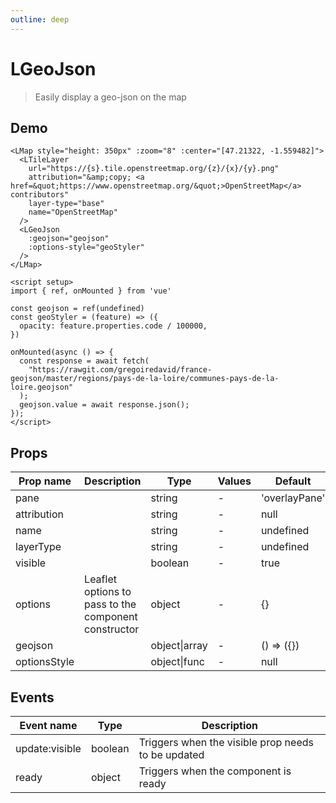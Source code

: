 ```yaml
---
outline: deep
---
```


# LGeoJson

> Easily display a geo-json on the map

## Demo

<script setup>
import L from "leaflet";
import "leaflet/dist/leaflet.css";
import { LMap, LTileLayer, LGeoJson } from '@vue-leaflet/vue-leaflet';
import { ref, onMounted } from 'vue'

const geojson = ref(undefined)
const geoStyler = (feature) => ({
  opacity: feature.properties.code / 100000,
})

onMounted(async () => {
  const response = await fetch(
    "https://rawgit.com/gregoiredavid/france-geojson/master/regions/pays-de-la-loire/communes-pays-de-la-loire.geojson"
  );
  geojson.value = await response.json();
});
</script>

<LMap style="height: 350px" :zoom="8" :center="[47.21322, -1.559482]">
  <LTileLayer
    url="https://{s}.tile.openstreetmap.org/{z}/{x}/{y}.png"
    attribution="&amp;copy; <a href=&quot;https://www.openstreetmap.org/&quot;>OpenStreetMap</a> contributors"
    layer-type="base"
    name="OpenStreetMap"
  />
  <LGeoJson
    :geojson="geojson"
    :options-style="geoStyler"
  />
</LMap>

```vue{8-11,14-28}
<LMap style="height: 350px" :zoom="8" :center="[47.21322, -1.559482]">
  <LTileLayer
    url="https://{s}.tile.openstreetmap.org/{z}/{x}/{y}.png"
    attribution="&amp;copy; <a href=&quot;https://www.openstreetmap.org/&quot;>OpenStreetMap</a> contributors"
    layer-type="base"
    name="OpenStreetMap"
  />
  <LGeoJson
    :geojson="geojson"
    :options-style="geoStyler"
  />
</LMap>

<script setup>
import { ref, onMounted } from 'vue'

const geojson = ref(undefined)
const geoStyler = (feature) => ({
  opacity: feature.properties.code / 100000,
})

onMounted(async () => {
  const response = await fetch(
    "https://rawgit.com/gregoiredavid/france-geojson/master/regions/pays-de-la-loire/communes-pays-de-la-loire.geojson"
  );
  geojson.value = await response.json();
});
</script>
```


## Props

| Prop name    | Description                                          | Type          | Values | Default       |
| ------------ | ---------------------------------------------------- | ------------- | ------ | ------------- |
| pane         |                                                      | string        | -      | 'overlayPane' |
| attribution  |                                                      | string        | -      | null          |
| name         |                                                      | string        | -      | undefined     |
| layerType    |                                                      | string        | -      | undefined     |
| visible      |                                                      | boolean       | -      | true          |
| options      | Leaflet options to pass to the component constructor | object        | -      | {}            |
| geojson      |                                                      | object\|array | -      | () => ({})    |
| optionsStyle |                                                      | object\|func  | -      | null          |

## Events

| Event name     | Type    | Description                                        |
| -------------- | ------- | -------------------------------------------------- |
| update:visible | boolean | Triggers when the visible prop needs to be updated |
| ready          | object  | Triggers when the component is ready               |
